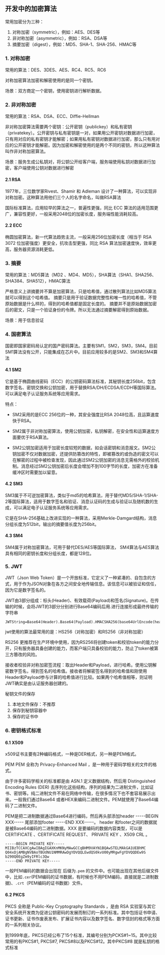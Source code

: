 ## 开发中的加密算法

常用加密分为三种：

1. 对称加密（symmetric），例如：AES、DES等
1. 非对称加密（asymmetric），例如：RSA、DSA等
1. 摘要加密（digest），例如：MD5、SHA-1、SHA-256、HMAC等

### 1. 对称加密

常用的算法：DES、3DES、AES、RC4、RC5、RC6

对称加密算法加密和解密使用的是同一个密钥。

场景：双方商定一个密钥，使用密钥进行解析数据。

### 2. 非对称加密

常用的算法：RSA、DSA、ECC、Diffie-Hellman

非对称加密算法需要两个密钥：公开密钥（publickey）和私有密钥（privatekey）。公开密钥与私有密钥是一对，如果用公开密钥对数据进行加密，只有用对应的私有密钥才能解密；如果用私有密钥对数据进行加密，那么只有用对应的公开密钥才能解密。因为加密和解密使用的是两个不同的密钥，所以这种算法叫作非对称加密算法。

场景：服务生成公私钥对，将公钥公开给客户端，服务端使用私钥对数据进行加密，客户端使用公钥对数据进行解密

#### 2.1 RSA

1977年，三位数学家Rivest、Shamir 和 Adleman 设计了一种算法，可以实现非对称加密。这种算法用他们三个人的名字命名，叫做RSA算法

国际标准算法，应用较早的算法之一，普遍性更强，同比 ECC 算法的适用范围更广，兼容性更好，一般采用2048位的加密长度，服务端性能消耗较高。

#### 2.2 ECC

椭圆加密算法，新一代算法趋势主流，一般采用256位加密长度（相当于 RSA 3072 位加密强度）更安全，抗攻击型更强，同比 RSA 算法加密速度快，效率更高，服务器资源消耗更低。

### 3. 摘要

常用的算法：MD5算法（MD2 、MD4、MD5），SHA算法（SHA1、SHA256、SHA384、SHA512），HMAC算法

严格意义上讲摘要并不算是加密算法，只是哈希值，通过散列算法比如MD5算法就可以得到这个哈希值。
摘要只是用于验证数据完整性和唯一性的哈希值，不管原始数据是什么样的，得到的哈希值都是固定长度的。
摘要并不是原始数据加密后的密文，只是一个验证身份的令牌。所以无法通过摘要解密得到原始数据。

场景：用于信息验证

### 4. 国密算法

国密即国家密码局认定的国产密码算法。主要有SM1，SM2，SM3，SM4。目前SM1算法没有公开，只能集成在芯片中。目前应用较多的是SM2、SM3和SM4算法

#### 4.1 SM2

它是基于椭圆曲线密码（ECC）的公钥密码算法标准，其秘钥长度256bit，包含数字签名、密钥交换和公钥加密，用于替换RSA/DH/ECDSA/ECDH等国际算法。可以满足电子认证服务系统等应用需求。

特点：

- SM2采用的是ECC 256位的一种，其安全强度比RSA 2048位高，且运算速度快于RSA。

- SM2属于非对称加密算法，使用公钥加密，私钥解密，在安全性和运算速度方面要优于RSA算法。

- SM2公钥加密适用于加密长度较短的数据，如会话密钥和消息报文。SM2公钥加密不仅对数据加密，还提供防篡改的特性，即被篡改的或伪造的密文可以在解密的过程中被检查发现，因此通过SM2公钥加密的消息无需格外的校验机制。消息经过SM2公钥加密后长度会增加不到100字节的长度，加密方在准备缓冲区时需要加以留意。

#### 4.2 SM3

SM3属于不可逆加密算法，类似于md5的哈希算法，用于替代MD5/SHA-1/SHA-2等国际算法，适用于数字签名和验证、消息认证码的生成与验证以及随机数的生成，可以满足电子认证服务系统等应用需求。

它是在SHA-256基础上改进实现的一种算法，采用Merkle-Damgard结构，消息分组长度为512bit，输出的摘要值长度为256bit。

#### 4.3 SM4

SM4属于对称加密算法，可用于替代DES/AES等国际算法， SM4算法与AES算法具有相同的密钥长度和分组长度，都是128位。

### 5. JWT 

JWT（Json Web Token）是一个开放标准，它定义了一种紧凑的、自包含的方式，用于作为JSON对象在各方之间安全地传输信息。该信息可以被验证和信任，因为它是数字签名的。

JWT由3部分组成：标头(Header)、有效载荷(Payload)和签名(Signature)。在传输的时候，会将JWT的3部分分别进行Base64编码后用.进行连接形成最终传输的字符串

```
JWTString=Base64(Header).Base64(Payload).HMACSHA256(base64UrlEncode(header)+"."+base64UrlEncode(payload),secret)
```

jwt使用的算法最常用的是：HS256（对称加密）和RS256（非对称加密）

RS256 更推荐在生产环境中使用，因为RS256将创建token和校验token的能力分开，只有服务器具备创建的能力，而客户端只具备校验的能力，防止了token被第三方篡改的风险。

接收者校验非对称加密签流程：取出Header和Payload，进行哈希。使用公钥解密数字签名，得到签名的哈希值。接收者将解密签名得到的哈希值和刚使用Header和Payload参与计算的哈希值进行比较。如果两个哈希值相等，则证明JWT确实是由认证服务器创建的。

秘钥文件的保存

1. 本地文件保存：不推荐
2. 保存到秘钥容器中
3. 保存的证书中

### 6. 密钥格式标准

#### 6.1 X509

x509证书主要有2种编码格式，一种是DER格式，另一种是PEM格式。

PEM
PEM 全称为 Privacy-Enhanced Mail ，是一种用于密码学相关的文件的格式。

 由于许多密码学相关的标准都是由 ASN.1 定义数据结构，然后用 Distinguished Encoding Rules (DER) 去序列化这些结构，序列的结果为二进制文件，比如证书、密钥等。纯二进制文件不易在网络中传输，在很多情况下也不套容易展示出来。一般我们通过Base64 或者HEX来编码二进制文件。PEM就使用了Base64编码了二进制文件。

PEM是把二进制数据通过Base64进行编码，然后再头部添加header -----BEGIN XXX----- 尾部添加footer -----END XXX-----。 header 和footer之间的数据就是被Base64编码的二进制数据。XXX 是要编码的数据内容类型，可以是 CERTIFICATE 、CERTIFICATE REQUEST、 PRIVATE KEY 、X509 CRL 。

```
-----BEGIN PRIVATE KEY-----
MIIBzTCCAXCgAwIBAgIGAXKnMKNyMAwGCCqBHM9VAYN1BQAwSTELMAkGA1UEBhMC
Q04xDjAMBgNVBAoTBUdNU1NMMRAwDgYDVQQLEwdQS0kvU00yMRgwFgYDVQQDEw9S
b290Q0EgZm9yIFRlc3Qw
-----END PRIVATE KEY-----
```

一般PEM编码的数据会出现在 后缀为`.pem` 的文件中。也可能出现在其他后缀文件中，比如`.cer`(PEM编码的证书数据，有时候也不用PEM编码，直接就是二进制数据)、`.crt`（PEM编码的证书数据）文件。

#### 6.2 PKCS

PKCS 全称是 Public-Key Cryptography Standards ，是由 RSA 实验室与其它安全系统开发商为促进公钥密码的发展而制订的一系列标准。其中包括证书申请、证书更新、证书作废表发布、扩展证书内容以及数字签名、数字信封的格式等方面的一系列相关协议。

到1999年底，PKCS已经公布了15个标准，其编号分别为PCKS#1~15。其中比较常用的有PKCS#1, PKCS#7, PKCS#8以及PKCS#12。其中PKCS#8 就是私钥的格式标准